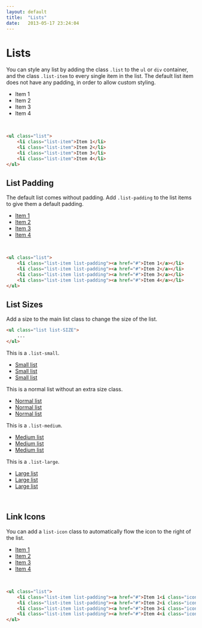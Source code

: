 ```yaml
---
layout: default
title:  "Lists"
date:   2013-05-17 23:24:04
---
```


Lists
=====

You can style any list by adding the class `.list` to the `ul` or `div` container, and the class `.list-item` to every single item in the list. The default list item does not have any padding, in order to allow custom styling.

<ul class="list">
	<li class="list-item">Item 1</li>
	<li class="list-item">Item 2</li>
	<li class="list-item">Item 3</li>
	<li class="list-item">Item 4</li>
</ul>
<br />

~~~html
<ul class="list">
	<li class="list-item">Item 1</li>
	<li class="list-item">Item 2</li>
	<li class="list-item">Item 3</li>
	<li class="list-item">Item 4</li>
</ul>
~~~

List Padding
------------

The default list comes without padding. Add `.list-padding` to the list items to give them a default padding.

<ul class="list">
	<li class="list-item list-padding"><a href="#">Item 1</a></li>
	<li class="list-item list-padding"><a href="#">Item 2</a></li>
	<li class="list-item list-padding"><a href="#">Item 3</a></li>
	<li class="list-item list-padding"><a href="#">Item 4</a></li>
</ul>
<br />

~~~html
<ul class="list">
	<li class="list-item list-padding"><a href="#">Item 1</a></li>
	<li class="list-item list-padding"><a href="#">Item 2</a></li>
	<li class="list-item list-padding"><a href="#">Item 3</a></li>
	<li class="list-item list-padding"><a href="#">Item 4</a></li>
</ul>
~~~

List Sizes
----------

Add a size to the main list class to change the size of the list.

~~~html
<ul class="list list-SIZE">
	...
</ul>
~~~

This is a `.list-small`.

<ul class="list list-small">
	<li class="list-item list-padding"><a href="#">Small list</a></li>
	<li class="list-item list-padding"><a href="#">Small list</a></li>
	<li class="list-item list-padding"><a href="#">Small list</a></li>
</ul>

This is a normal list without an extra size class.

<ul class="list">
	<li class="list-item list-padding"><a href="#">Normal list</a></li>
	<li class="list-item list-padding"><a href="#">Normal list</a></li>
	<li class="list-item list-padding"><a href="#">Normal list</a></li>
</ul>

This is a `.list-medium`.

<ul class="list list-medium">
	<li class="list-item list-padding"><a href="#">Medium list</a></li>
	<li class="list-item list-padding"><a href="#">Medium list</a></li>
	<li class="list-item list-padding"><a href="#">Medium list</a></li>
</ul>

This is a `.list-large`.

<ul class="list list-large">
	<li class="list-item list-padding"><a href="#">Large list</a></li>
	<li class="list-item list-padding"><a href="#">Large list</a></li>
	<li class="list-item list-padding"><a href="#">Large list</a></li>
</ul><br />

Link Icons
----------

You can add a `list-icon` class to automatically flow the icon to the right of the list.

<ul class="list">
	<li class="list-item list-padding"><a href="#">Item 1<i class="icon-angle-right list-icon"></i></a></li>
	<li class="list-item list-padding"><a href="#">Item 2<i class="icon-angle-right list-icon"></i></a></li>
	<li class="list-item list-padding"><a href="#">Item 3<i class="icon-angle-right list-icon"></i></a></li>
	<li class="list-item list-padding"><a href="#">Item 4<i class="icon-angle-right list-icon"></i></a></li>
</ul>
<br />

~~~html
<ul class="list">
	<li class="list-item list-padding"><a href="#">Item 1<i class="icon-angle-right list-icon"></i></a></li>
	<li class="list-item list-padding"><a href="#">Item 2<i class="icon-angle-right list-icon"></i></a></li>
	<li class="list-item list-padding"><a href="#">Item 3<i class="icon-angle-right list-icon"></i></a></li>
	<li class="list-item list-padding"><a href="#">Item 4<i class="icon-angle-right list-icon"></i></a></li>
</ul>
~~~
